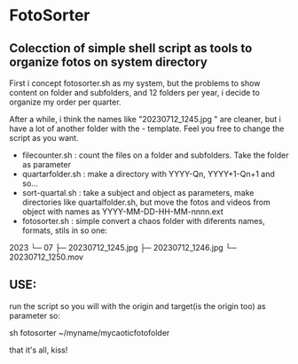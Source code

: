 # FotoSorter
## Colecction of simple shell script as tools to organize fotos on system directory

First i concept fotosorter.sh as my system, but the problems to show content on folder and subfolders, and 12 folders per year, i decide to organize my order per quarter. 

After a while, i think the names like "20230712_1245.jpg
" are cleaner, but i have a lot of another folder with the - template. Feel you free to change the script as you want.

- filecounter.sh : count the files on a folder and subfolders. Take the folder as parameter
- quartarfolder.sh : make a directory with YYYY-Qn, YYYY+1-Qn+1 and so...
- sort-quartal.sh : take a subject and object as parameters, make directories like quartalfolder.sh, but move the fotos and videos from object with names as YYYY-MM-DD-HH-MM-nnnn.ext
- fotosorter.sh : simple convert a chaos folder with diferents names, formats, stils in so one:

2023
└─ 07
   ├─ 20230712_1245.jpg
   ├─ 20230712_1246.jpg
   └─ 20230712_1250.mov

## USE:

run the script so you will with the origin and target(is the origin too) as parameter so:

sh fotosorter ~/myname/mycaoticfotofolder

that it's all, kiss!
